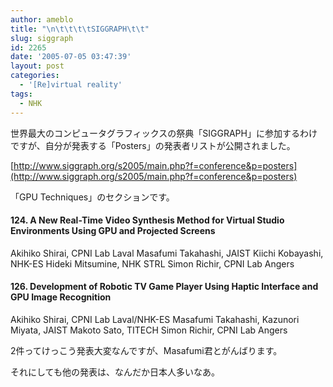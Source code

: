 ```yaml
---
author: ameblo
title: "\n\t\t\t\tSIGGRAPH\t\t"
slug: siggraph
id: 2265
date: '2005-07-05 03:47:39'
layout: post
categories:
  - '[Re]virtual reality'
tags:
  - NHK
---
```


世界最大のコンピュータグラフィックスの祭典「SIGGRAPH」に参加するわけですが、自分が発表する「Posters」の発表者リストが公開されました。

[http://www.siggraph.org/s2005/main.php?f=conference&p=posters](http://www.siggraph.org/s2005/main.php?f=conference&p=posters)

「GPU Techniques」のセクションです。

#### 124\. A New Real-Time Video Synthesis Method for Virtual Studio Environments Using GPU and Projected Screens

Akihiko Shirai, CPNI Lab Laval Masafumi Takahashi, JAIST Kiichi Kobayashi, NHK-ES Hideki Mitsumine, NHK STRL Simon Richir, CPNI Lab Angers

#### 126\. Development of Robotic TV Game Player Using Haptic Interface and GPU Image Recognition

Akihiko Shirai, CPNI Lab Laval/NHK-ES Masafumi Takahashi, Kazunori Miyata, JAIST Makoto Sato, TITECH Simon Richir, CPNI Lab Angers

2件ってけっこう発表大変なんですが、Masafumi君とがんばります。

それにしても他の発表は、なんだか日本人多いなあ。
